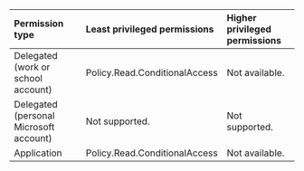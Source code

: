|Permission type|Least privileged permissions|Higher privileged permissions|
|:---|:---|:---|
|Delegated (work or school account)|Policy.Read.ConditionalAccess|Not available.|
|Delegated (personal Microsoft account)|Not supported.|Not supported.|
|Application|Policy.Read.ConditionalAccess|Not available.|